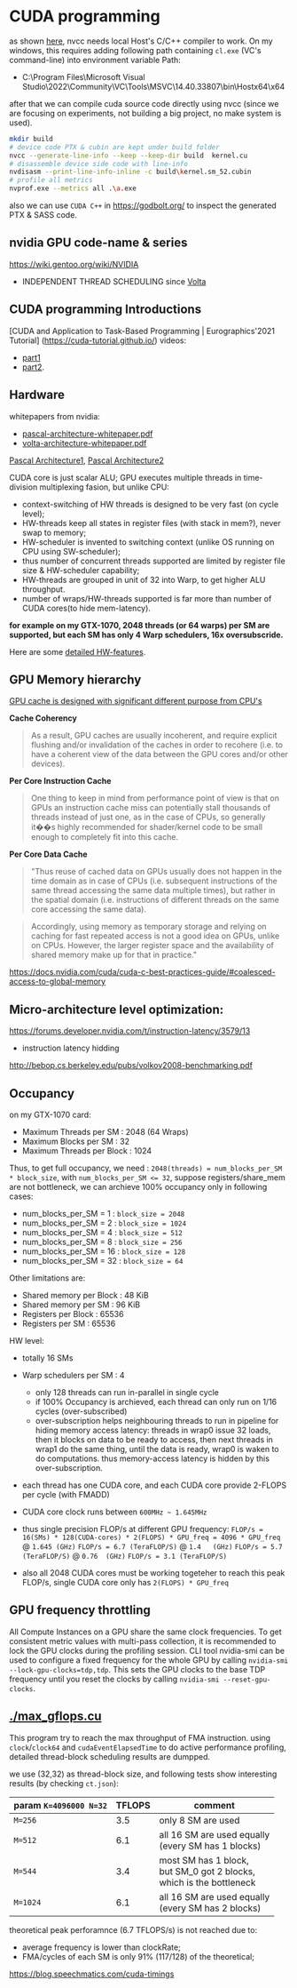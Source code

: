 # CUDA programming

as shown [here](https://docs.nvidia.com/cuda/cuda-compiler-driver-nvcc/index.html#the-cuda-compilation-trajectory), nvcc needs local Host's C/C++ compiler to work.
On my windows, this requires adding following path containing `cl.exe` (VC's command-line) into environment variable Path:

 - C:\Program Files\Microsoft Visual Studio\2022\Community\VC\Tools\MSVC\14.40.33807\bin\Hostx64\x64

after that we can compile cuda source code directly using nvcc (since we are focusing on experiments, not building a big project, no make system is used).

```bash
mkdir build
# device code PTX & cubin are kept under build folder
nvcc --generate-line-info --keep --keep-dir build  kernel.cu
# disassemble device side code with line-info
nvdisasm --print-line-info-inline -c build\kernel.sm_52.cubin
# profile all metrics
nvprof.exe --metrics all .\a.exe
```
also we can use `CUDA C++` in https://godbolt.org/ to inspect the generated PTX & SASS code.

## nvidia GPU code-name & series
https://wiki.gentoo.org/wiki/NVIDIA
 - INDEPENDENT THREAD SCHEDULING since [Volta](https://images.nvidia.cn/content/volta-architecture/pdf/volta-architecture-whitepaper.pdf)

## CUDA programming Introductions
[CUDA and Application to Task-Based Programming | Eurographics'2021 Tutorial]
(https://cuda-tutorial.github.io/) videos:
 - [part1](https://www.youtube.com/watch?v=6kT7vVHCZIc)
 - [part2](https://www.youtube.com/watch?v=mrDWmnXC5Ck).

## Hardware
whitepapers from nvidia:
 - [pascal-architecture-whitepaper.pdf](https://images.nvidia.cn/content/pdf/tesla/whitepaper/pascal-architecture-whitepaper.pdf)
 - [volta-architecture-whitepaper.pdf](https://images.nvidia.cn/content/volta-architecture/pdf/volta-architecture-whitepaper.pdf)

[Pascal Architecture1](https://www.anandtech.com/show/10325/the-nvidia-geforce-gtx-1080-and-1070-founders-edition-review/4), 
[Pascal Architecture2](https://www.anandtech.com/show/11172/nvidia-unveils-geforce-gtx-1080-ti-next-week-699)

CUDA core is just scalar ALU; GPU executes multiple threads in time-division multiplexing fasion, but unlike CPU:
 - context-switching of HW threads is designed to be very fast (on cycle level);
 - HW-threads keep all states in register files (with stack in mem?), never swap to memory;
 - HW-scheduler is invented to switching context (unlike OS running on CPU using SW-scheduler);
 - thus number of concurrent threads supported are limited by register file size & HW-scheduler capability;
 - HW-threads are grouped in unit of 32 into Warp, to get higher ALU throughput.
 - number of wraps/HW-threads supported is far more than number of CUDA cores(to hide mem-latency).
 
 **for example on my GTX-1070, 2048 threads (or 64 warps) per SM are supported,
 but each SM has only 4 Warp schedulers, 16x oversubscride.**

Here are some [detailed HW-features](https://docs.nvidia.com/cuda/cuda-c-programming-guide/index.html#features-and-technical-specifications).

## GPU Memory hierarchy
[GPU cache is designed with significant different purpose from CPU's](https://www.rastergrid.com/blog/gpu-tech/2021/01/understanding-gpu-caches/)

**Cache Coherency**
> As a result, GPU caches are usually incoherent, and require explicit flushing
> and/or invalidation of the caches in order to recohere (i.e. to have a coherent
> view of the data between the GPU cores and/or other devices).

**Per Core Instruction Cache**
> One thing to keep in mind from performance point of view is that
> on GPUs an instruction cache miss can potentially stall thousands
> of threads instead of just one, as in the case of CPUs, so generally it��s highly recommended
> for shader/kernel code to be small enough to completely fit into this cache.

**Per Core Data Cache**
> "Thus reuse of cached data on GPUs usually does not happen in the time domain
>  as in case of CPUs (i.e. subsequent instructions of the same thread accessing
>  the same data multiple times), but rather in the spatial domain (i.e. instructions
>  of different threads on the same core accessing the same data).

> Accordingly, using memory as temporary storage and relying on caching for fast
> repeated access is not a good idea on GPUs, unlike on CPUs. However, the larger
> register space and the availability of shared memory make up for that in practice."

https://docs.nvidia.com/cuda/cuda-c-best-practices-guide/#coalesced-access-to-global-memory

## Micro-architecture level optimization:

https://forums.developer.nvidia.com/t/instruction-latency/3579/13
 - instruction latency hidding

http://bebop.cs.berkeley.edu/pubs/volkov2008-benchmarking.pdf

## Occupancy

on my GTX-1070 card:
 - Maximum Threads per SM    : 2048 (64 Wraps)
 - Maximum Blocks per SM     : 32
 - Maximum Threads per Block : 1024

Thus, to get full occupancy, we need : `2048(threads) = num_blocks_per_SM * block_size`, with `num_blocks_per_SM <= 32`, suppose registers/share_mem are not bottleneck, we can archieve 100% occupancy only in following cases:
 - num_blocks_per_SM = 1  : `block_size = 2048`
 - num_blocks_per_SM = 2  : `block_size = 1024`
 - num_blocks_per_SM = 4  : `block_size = 512`
 - num_blocks_per_SM = 8  : `block_size = 256`
 - num_blocks_per_SM = 16 : `block_size = 128`
 - num_blocks_per_SM = 32 : `block_size = 64`

Other limitations are:
 - Shared memory per Block    : 48 KiB
 - Shared memory per SM       : 96 KiB
 - Registers per Block        : 65536
 - Registers per SM           : 65536

HW level:
 - totally 16 SMs
 - Warp schedulers per SM    : 4 
    - only 128 threads can run in-parallel in single cycle
    - if 100% Occupancy is archieved, each thread can only run on 1/16 cycles (over-subscribed)
    - over-subscription helps neighbouring threads to run in pipeline for hiding memory access latency:
      threads in wrap0 issue 32 loads, then it blocks on data to be ready to access, then
      next threads in wrap1 do the same thing, until the data is ready, wrap0 is waken to
      do computations. thus memory-access latency is hidden by this over-subscription.

 - each thread has one CUDA core, and each CUDA core provide 2-FLOPS per cycle (with FMADD)
 - CUDA core clock runs between `600MHz ~ 1.645MHz`
 - thus single precision FLOP/s at different GPU frequency:
  `FLOP/s = 16(SMs) * 128(CUDA-cores) * 2(FLOPS) * GPU_freq = 4096 * GPU_freq`
   @ `1.645 (GHz)` `FLOP/s = 6.7 (TeraFLOP/S)`
   @ `1.4   (GHz)` `FLOP/s = 5.7 (TeraFLOP/S)`
   @ `0.76  (GHz)` `FLOP/s = 3.1 (TeraFLOP/S)`
 - also all 2048 CUDA cores must be working togeteher to reach this peak FLOP/s,
   single CUDA core only has `2(FLOPS) * GPU_freq` 

## GPU frequency throttling

All Compute Instances on a GPU share the same clock frequencies. To get consistent metric values with multi-pass collection, it is recommended to lock the GPU clocks during the profiling session. CLI tool nvidia-smi can be used to configure a fixed frequency for the whole GPU by calling `nvidia-smi --lock-gpu-clocks=tdp,tdp`. This sets the GPU clocks to the base TDP frequency until you reset the clocks by calling `nvidia-smi --reset-gpu-clocks`.


## [./max_gflops.cu](./max_gflops.cu)

This program try to reach the max throughput of FMA instruction. using `clock`/`clock64` and `cudaEventElapsedTime` to do active performance profiling, detailed thread-block scheduling results are dumpped.

we use (32,32) as thread-block size, and following tests show interesting results (by checking `ct.json`):

| param `K=4096000 N=32`  | TFLOPS | comment |
| ----------------------- | ------ | ------- |
| `M=256`  |   3.5  | only 8 SM are used |
| `M=512`  |   6.1  | all 16 SM are used equally <br> (every SM has 1 blocks) |
| `M=544`  |   3.4  | most SM has 1 block,<br> but SM_0 got 2 blocks, <br>which is the bottleneck |
| `M=1024` |   6.1  | all 16 SM are used equally <br> (every SM has 2 blocks) |

theoretical peak perforamnce (6.7 TFLOPS/s) is not reached due to:
 - average frequency is lower than clockRate;
 - FMA/cycles of each SM is only 91% (117/128) of the theoretical;

https://blog.speechmatics.com/cuda-timings

